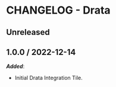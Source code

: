 # CHANGELOG - Drata

## Unreleased

## 1.0.0 / 2022-12-14

***Added***:

* Initial Drata Integration Tile.
